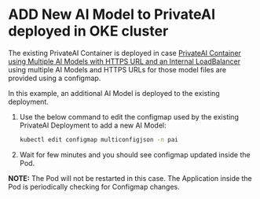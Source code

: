 # ADD New AI Model to PrivateAI deployed in OKE cluster

The existing PrivateAI Container is deployed in case [PrivateAI Container using Multiple AI Models with HTTPS URL and an Internal LoadBalancer](./deploy_privateai_multi_model_https_internallb.md) using multiple AI Models and HTTPS URLs for those model files are provided using a configmap. 

In this example, an additional AI Model is deployed to the existing deployment.

1. Use the below command to edit the configmap used by the existing PrivateAI Deployment to add a new AI Model:
    ```sh
    kubectl edit configmap multiconfigjson -n pai
    ```

2. Wait for few minutes and you should see configmap updated inside the Pod. 

**NOTE:** The Pod will not be restarted in this case. The Application inside the Pod is periodically checking for Configmap changes.